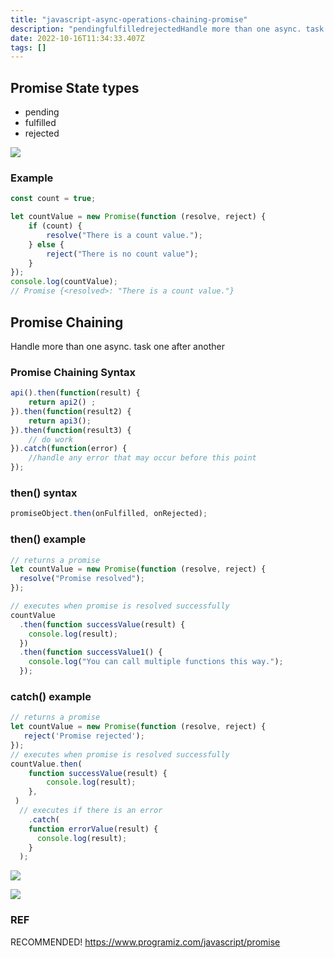 ```yaml
---
title: "javascript-async-operations-chaining-promise"
description: "pendingfulfilledrejectedHandle more than one async. task one after anotherthen() syntaxcatch() exampleRECOMMENDED!https&#x3A;//www.programiz.com/javas"
date: 2022-10-16T11:34:33.407Z
tags: []
---
```

## Promise State types
- pending
- fulfilled
- rejected

![](/images/dee47809-877e-4c6f-b9e3-2ab6c54a6809-image.png)

### Example
```js
const count = true;

let countValue = new Promise(function (resolve, reject) {
    if (count) {
        resolve("There is a count value.");
    } else {
        reject("There is no count value");
    }
});
console.log(countValue);
// Promise {<resolved>: "There is a count value."}
```
## Promise Chaining
Handle more than one async. task one after another

### Promise Chaining Syntax
```js
api().then(function(result) {
    return api2() ;
}).then(function(result2) {
    return api3();
}).then(function(result3) {
    // do work
}).catch(function(error) {
    //handle any error that may occur before this point 
});
```
### then() syntax
```js
promiseObject.then(onFulfilled, onRejected);
```
### then() example
```js
// returns a promise
let countValue = new Promise(function (resolve, reject) {
  resolve("Promise resolved");
});

// executes when promise is resolved successfully
countValue
  .then(function successValue(result) {
    console.log(result);
  })
  .then(function successValue1() {
    console.log("You can call multiple functions this way.");
  });
```

### catch() example
```js
// returns a promise
let countValue = new Promise(function (resolve, reject) {
   reject('Promise rejected'); 
});
// executes when promise is resolved successfully
countValue.then(
    function successValue(result) {
        console.log(result);
    },
 )
  // executes if there is an error
    .catch(
    function errorValue(result) {
      console.log(result);
    }
  );
```
![](/images/70c9468f-ceda-4aa1-a29e-bcc92d1b1881-image.png)

![](/images/feae354b-c1a2-48a7-b13d-26b4daba4221-image.png)


### REF
RECOMMENDED!
https://www.programiz.com/javascript/promise